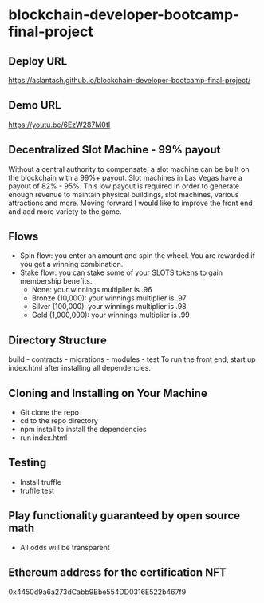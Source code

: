 # blockchain-developer-bootcamp-final-project

## Deploy URL
https://aslantash.github.io/blockchain-developer-bootcamp-final-project/

## Demo URL
https://youtu.be/6EzW287M0tI

## Decentralized Slot Machine - 99% payout
Without a central authority to compensate, a slot machine can be built on the blockchain with a 99%+ payout. Slot machines in Las Vegas have a payout of 82% - 95%. This low payout is required in order to generate enough revenue to maintain physical buildings, slot machines, various attractions and more.
Moving forward I would like to improve the front end and add more variety to the game.

## Flows
- Spin flow: you enter an amount and spin the wheel. You are rewarded if you get a winning combination.
- Stake flow: you can stake some of your SLOTS tokens to gain membership benefits.
    - None: your winnings multiplier is .96
    - Bronze (10,000): your winnings multiplier is .97
    - Silver (100,000): your winnings multiplier is .98
    - Gold (1,000,000): your winnings multiplier is .99

## Directory Structure
build - contracts - migrations - modules - test
To run the front end, start up index.html after installing all dependencies.

## Cloning and Installing on Your Machine
- Git clone the repo
- cd to the repo directory
- npm install to install the dependencies
- run index.html

## Testing
- Install truffle
- truffle test

## Play functionality guaranteed by open source math
- All odds will be transparent

## Ethereum address for the certification NFT
0x4450d9a6a273dCabb9Bbe554DD0316E522b467f9
